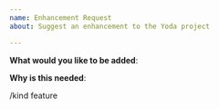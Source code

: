```yaml
---
name: Enhancement Request
about: Suggest an enhancement to the Yoda project

---
```

<!-- Please only use this template for submitting enhancement requests -->

**What would you like to be added**:

**Why is this needed**:

<!-- DO NOT EDIT BELOW THIS LINE -->
/kind feature
